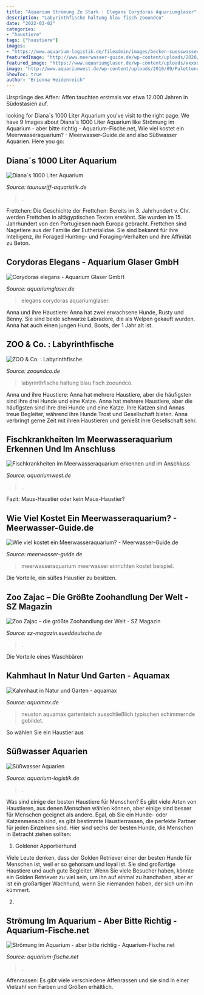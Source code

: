 ```yaml
---
title: "Aquarium Strömung Zu Stark : Elegans Corydoras Aquariumglaser"
description: "Labyrinthfische haltung blau fisch zooundco"
date: "2022-03-02"
categories:
- "haustiere"
tags: ["haustiere"]
images:
- "https://www.aquarium-logistik.de/fileadmin/images/becken-suesswasser/SDC13231.JPG"
featuredImage: "http://www.meerwasser-guide.de/wp-content/uploads/2020/08/Meerwasser-Aquarium-250-Liter--1536x1152.jpeg"
featured_image: "https://www.aquariumglaser.de/wp-content/uploads/xxxxxx-corydoras-elegans-brasilien6.jpg"
image: "http://www.aquariumwest.de/wp-content/uploads/2016/09/Palettendoktor-1024x681.jpg"
ShowToc: true
author: "Brionna Heidenreich"
---
```



Ursprünge des Affen: Affen tauchten erstmals vor etwa 12.000 Jahren in Südostasien auf.

	

		
looking for Diana´s 1000 Liter Aquarium you've visit to the right page. We have 9 Images about Diana´s 1000 Liter Aquarium like Strömung im Aquarium - aber bitte richtig - Aquarium-Fische.net, Wie viel kostet ein Meerwasseraquarium? - Meerwasser-Guide.de and also Süßwasser Aquarien. Here you go:
		
    
## Diana´s 1000 Liter Aquarium

<img loading=lazy src="https://i1.wp.com/taunusriff-aquaristik.de/wp-content/uploads/2018/07/PHOTO-2018-07-05-21-18-05.jpg?fit=800%2C450&amp;ssl=1" onerror="this.onerror=null;this.src='https://tse1.mm.bing.net/th?id=OIP.4YHWBXwwarn1JDQW8BLk7QHaEK&amp;pid=15.1';" alt="Diana´s 1000 Liter Aquarium">

_Source: taunusriff-aquaristik.de_

>. 

	

Frettchen: Die Geschichte der Frettchen: Bereits im 3. Jahrhundert v. Chr. werden Frettchen in altägyptischen Texten erwähnt. Sie wurden im 15. Jahrhundert von den Portugiesen nach Europa gebracht.
Frettchen sind Nagetiere aus der Familie der Eutherialidae. Sie sind bekannt für ihre Intelligenz, ihr Foraged Hunting- und Foraging-Verhalten und ihre Affinität zu Beton.

    
## Corydoras Elegans - Aquarium Glaser GmbH

<img loading=lazy src="https://www.aquariumglaser.de/wp-content/uploads/xxxxxx-corydoras-elegans-brasilien6.jpg" onerror="this.onerror=null;this.src='https://tse2.mm.bing.net/th?id=OIP.HzLtxlui-HU0UsKV_eMoAQHaE8&amp;pid=15.1';" alt="Corydoras elegans - Aquarium Glaser GmbH">

_Source: aquariumglaser.de_

>elegans corydoras aquariumglaser. 

	

Anna und ihre Haustiere: Anna hat zwei erwachsene Hunde, Rusty und Benny. Sie sind beide schwarze Labradore, die als Welpen gekauft wurden. Anna hat auch einen jungen Hund, Boots, der 1 Jahr alt ist.

    
## ZOO &amp; Co. : Labyrinthfische

<img loading=lazy src="https://www.zooundco.de/fileadmin/user_upload/fisch-rot-blau-zooundco-525x420px-min.jpg" onerror="this.onerror=null;this.src='https://tse2.mm.bing.net/th?id=OIP.Qt2uVOC3j5wGG5HQwcgveAHaF7&amp;pid=15.1';" alt="ZOO &amp; Co. : Labyrinthfische">

_Source: zooundco.de_

>labyrinthfische haltung blau fisch zooundco. 

	

Anna und ihre Haustiere: Anna hat mehrere Haustiere, aber die häufigsten sind ihre drei Hunde und eine Katze.
Anna hat mehrere Haustiere, aber die häufigsten sind ihre drei Hunde und eine Katze. Ihre Katzen sind Annas treue Begleiter, während ihre Hunde Trost und Gesellschaft bieten. Anna verbringt gerne Zeit mit ihren Haustieren und genießt ihre Gesellschaft sehr.

    
## Fischkrankheiten Im Meerwasseraquarium Erkennen Und Im Anschluss

<img loading=lazy src="http://www.aquariumwest.de/wp-content/uploads/2016/09/Palettendoktor-1024x681.jpg" onerror="this.onerror=null;this.src='https://tse2.mm.bing.net/th?id=OIP.PcuvpXNaHZpJ9L7IhdoNEAHaE7&amp;pid=15.1';" alt="Fischkrankheiten im Meerwasseraquarium erkennen und im Anschluss">

_Source: aquariumwest.de_

>. 

	

Fazit: Maus-Haustier oder kein Maus-Haustier?

    
## Wie Viel Kostet Ein Meerwasseraquarium? - Meerwasser-Guide.de

<img loading=lazy src="http://www.meerwasser-guide.de/wp-content/uploads/2020/08/Meerwasser-Aquarium-250-Liter--1536x1152.jpeg" onerror="this.onerror=null;this.src='https://tse1.mm.bing.net/th?id=OIP.LbGlPFP313m8AQ0B56nDcAHaFj&amp;pid=15.1';" alt="Wie viel kostet ein Meerwasseraquarium? - Meerwasser-Guide.de">

_Source: meerwasser-guide.de_

>meerwasseraquarium meerwasser einrichten kostet beispiel. 

	

Die Vorteile, ein süßes Haustier zu besitzen.

    
## Zoo Zajac – Die Größte Zoohandlung Der Welt - SZ Magazin

<img loading=lazy src="https://szm-media.sueddeutsche.de/image/szm/27d0e466849d93cb4c91be89c2b25373/970/image.jpeg?h=588474cc5aa50f008a1d52e5272d44ca&amp;hv=1" onerror="this.onerror=null;this.src='https://tse1.mm.bing.net/th?id=OIP.O7fqEldlyx4Iq_GIv1GAWQHaKX&amp;pid=15.1';" alt="Zoo Zajac – die größte Zoohandlung der Welt - SZ Magazin">

_Source: sz-magazin.sueddeutsche.de_

>. 

	

Die Vorteile eines Waschbären

    
## Kahmhaut In Natur Und Garten - Aquamax

<img loading=lazy src="http://www.aquamax.de/files/aquamax/allgemein/kahmhaut/outdoor/Kahmhaut_GT_Eisenbakterien.jpg" onerror="this.onerror=null;this.src='https://tse1.mm.bing.net/th?id=OIP.Rf2UyIwZh0g8g9ZLWDkjVwHaFj&amp;pid=15.1';" alt="Kahmhaut in Natur und Garten - aquamax">

_Source: aquamax.de_

>neuston aquamax gartenteich ausschließlich typischen schimmernde gebildet. 

	

So wählen Sie ein Haustier aus

    
## Süßwasser Aquarien

<img loading=lazy src="https://www.aquarium-logistik.de/fileadmin/images/becken-suesswasser/SDC13231.JPG" onerror="this.onerror=null;this.src='https://tse2.mm.bing.net/th?id=OIP.BE1VY4vrZggIt7Eaw4j1VwHaLH&amp;pid=15.1';" alt="Süßwasser Aquarien">

_Source: aquarium-logistik.de_

>. 

	

Was sind einige der besten Haustiere für Menschen?
Es gibt viele Arten von Haustieren, aus denen Menschen wählen können, aber einige sind besser für Menschen geeignet als andere. Egal, ob Sie ein Hunde- oder Katzenmensch sind, es gibt bestimmte Haustierrassen, die perfekte Partner für jeden Einzelnen sind. Hier sind sechs der besten Hunde, die Menschen in Betracht ziehen sollten:
1. Goldener Apportierhund

Viele Leute denken, dass der Golden Retriever einer der besten Hunde für Menschen ist, weil er so gehorsam und loyal ist. Sie sind großartige Haustiere und auch gute Begleiter. Wenn Sie viele Besucher haben, könnte ein Golden Retriever zu viel sein, um ihn auf einmal zu handhaben, aber er ist ein großartiger Wachhund, wenn Sie niemanden haben, der sich um ihn kümmert.

2.

    
## Strömung Im Aquarium - Aber Bitte Richtig - Aquarium-Fische.net

<img loading=lazy src="https://aquarium-fische.net/wp-content/uploads/2021/03/aquarium-fische-headerbild-1-600x188.jpg" onerror="this.onerror=null;this.src='https://tse1.mm.bing.net/th?id=OIP.3m1Pbs77gLlSmLvmBPTvgAHaCU&amp;pid=15.1';" alt="Strömung im Aquarium - aber bitte richtig - Aquarium-Fische.net">

_Source: aquarium-fische.net_

>. 

	

Affenrassen: Es gibt viele verschiedene Affenrassen und sie sind in einer Vielzahl von Farben und Größen erhältlich.

